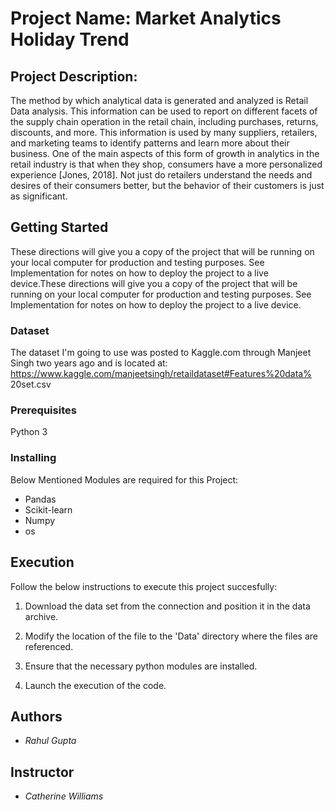 # Project Name: Market Analytics Holiday Trend

## Project Description: 
The method by which analytical data is generated and analyzed is Retail Data analysis. This information can be used to report on different facets of the supply chain operation in the retail chain, including purchases, returns, discounts, and more. This information is used by many suppliers, retailers, and marketing teams to identify patterns and learn more about their business. One of the main aspects of this form of growth in analytics in the retail industry is that when they shop, consumers have a more personalized experience [Jones, 2018]. Not just do retailers understand the needs and desires of their consumers better, but the behavior of their customers is just as significant.

## Getting Started

These directions will give you a copy of the project that will be running on your local computer for production and testing purposes. See Implementation for notes on how to deploy the project to a live device.These directions will give you a copy of the project that will be running on your local computer for production and testing purposes. See Implementation for notes on how to deploy the project to a live device.


### Dataset

The dataset I'm going to use was posted to Kaggle.com through Manjeet Singh two years ago and is located at:
https://www.kaggle.com/manjeetsingh/retaildataset#Features%20data% 20set.csv


### Prerequisites

Python 3


### Installing

Below Mentioned Modules are required for this Project:

* Pandas
* Scikit-learn
* Numpy
* os


## Execution

Follow the below instructions to execute this project succesfully:

1) Download the data set from the connection and position it in the data archive.

2) Modify the location of the file to the 'Data' directory where the files are referenced.

3) Ensure that the necessary python modules are installed.

4) Launch the execution of the code.


## Authors

- *Rahul Gupta* 

## Instructor

- *Catherine Williams* 


